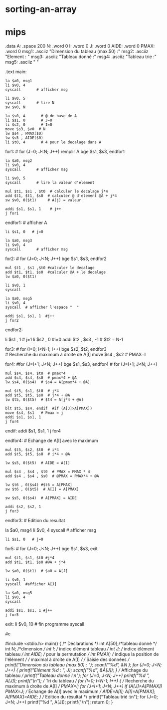 # sorting-an-array
 # mips
 
.data
A: .space 200
N: .word 0
I: .word 0
J: .word 0
AIDE: .word 0
PMAX: .word 0
msg1: .asciiz "Dimension du tableau (max.50) :"
msg2: .asciiz "Element : "
msg3: .asciiz "Tableau donné :"
msg4: .asciiz "Tableau trie :"
msg5: .asciiz " "

.text 
main:

    la $a0, msg1
    li $v0, 4
    syscall       # afficher msg

    li $v0, 5
    syscall       # lire N
    sw $v0, N

    la $s0, A       # @ de base de A
    li $s1, 0       # J=0
    li $s2, 0       # I=0
    move $s3, $v0  # N
    lw $s4 , PMAX($0)
    lw $s5 , AIDE($0)
    li $t0, 4       # 4 pour le decalage dans A


for1:  # for (J=0; J<N; J++)  remplir A
    bge $s1, $s3, endfor1

    la $a0, msg2
    li $v0, 4
    syscall       # afficher msg

    li $v0, 5
    syscall       # lire la valeur d'element

    mul $t1, $s1 , $t0  # calculer le decalage j*4
    add $t1, $t1, $s0  # calculer @ d'element @A + j*4
    sw $v0, 0($t1)     # A(j) = valeur

    addi $s1, $s1, 1    # j++
    j for1

endfor1:  # afficher A

    li $s1, 0   # j=0

    la $a0, msg3
    li $v0, 4
    syscall       # afficher msg

for2:  # for (J=0; J<N; J++)
    bge $s1, $s3, endfor2

    mul $t1 , $s1 ,$t0 #calculer le decalage
    add $t1, $t1, $s0  #calculer @A + le decalage
    lw $a0, 0($t1)

    li $v0, 1
    syscall

    la $a0, msg5 
    li $v0, 4
    syscall  # afficher l'espace "  "

    addi $s1, $s1, 1  #j++
    j for2

endfor2:

li $s1 , 1  # j=1
li $s2 , 0  #i=0
addi $t2 , $s3 , -1  # $t2 = N-1


for3:  # for (I=0; I<N-1; I++)
    bge $s2, $t2, endfor3  
    #  Recherche du maximum à droite de A[I] 
    move $s4 , $s2  # PMAX=I
    
for4:  #for (J=I+1; J<N; J++)
    bge $s1, $s3, endfor4  # for (J=I+1; J<N; J++)

    mul $s4, $s4, $t0  # pmax*4
    add $s4, $s4, $s0  # pmax*4 + @A
    lw $s4, 0($s4)  # $s4 = A[pmax*4 + @A]

    mul $t5, $s1, $t0  # j*4
    add $t5, $t5, $s0  # j*4 + @A
    lw $t5, 0($t5)  # $t4 = A[j*4 + @A]

    blt $t5, $s4, endif  #if (A[J]>A[PMAX])
    move $s4, $s1   # Pmax = j
    addi $s1, $s1, 1
    j for4

endif:
    addi $s1, $s1, 1
    j for4

endfor4: # Echange de A[I] avec le maximum 

    mul $t5, $s2, $t0  # i*4
    add $t5, $t5, $s0  # i*4 + @A 

    lw $s5, 0($t5)  # AIDE = A[I]

    mul $s4 , $s4 , $t0  # PMAX = PMAX * 4
    add $s4 , $s4 , $s0  # @PMAX = PMAX*4 + @A

    lw $t6 , 0($s4) #$t6 = A[PMAX]
    sw $t6 , 0($t5)  # A[I] = A[PMAX]

    sw $s5, 0($s4)  # A[PMAX] = AIDE

    addi $s2, $s2, 1
    j for3

endfor3:  # Edition du resultat

la $a0, msg4
li $v0, 4
syscall       # afficher msg


    li $s1, 0   # j=0

for5:  # for (J=0; J<N; J++)
    bge $s1, $s3, exit

    mul $t1, $s1, $t0 #j*4
    add $t1, $t1, $s0 #@A + j*4

    lw $a0, 0($t1)  # $a0 = A[J] 
  
    li $v0, 1
    syscall  #afficher A[J]

    la $a0, msg5
    li $v0, 4
    syscall  

    addi $s1, $s1, 1 #j++
    j for5

exit:
    li $v0, 10  # fin programme
    syscall


 
#c

#include <stdio.h>
main()
{
/* Déclarations */
int A[50];/*tableau donné */
int N; /*dimension */
int I; /* indice élément tableau */
int J; /* indice élément tableau */
int AIDE; /* pour la permutation */
int PMAX; /* indique la position de l'élément */
/* maximal à droite de A[I] */
/* Saisie des données */
printf("Dimension du tableau (max.50) : ");
scanf("%d", &N );
for (J=0; J<N; J++)
{
printf("Elément %d : ", J);
scanf("%d", &A[J]);
}
/* Affichage du tableau */
printf("Tableau donné :\n");
for (J=0; J<N; J++)
printf("%d ", A[J]);
printf("\n");
/* Tri du tableau */
for (I=0; I<N-1; I++)
{
/* Recherche du maximum à droite de A[I] */
PMAX=I;
for (J=I+1; J<N; J++)
if (A[J]>A[PMAX]) PMAX=J;
/* Echange de A[I] avec le maximum */
AIDE=A[I];
A[I]=A[PMAX];
A[PMAX]=AIDE;
}
/* Edition du résultat */
printf("Tableau trié :\n");
for (J=0; J<N; J++)
printf("%d ", A[J]);
printf("\n");
return 0;
}

